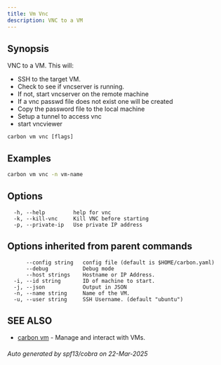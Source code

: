 ```yaml
---
title: Vm Vnc
description: VNC to a VM
---
```


## Synopsis

VNC to a VM.
This will:

- SSH to the target VM.
- Check to see if vncserver is running.
- If not, start vncserver on the remote machine
- If a vnc passwd file does not exist one will be created
- Copy the password file to the local machine
- Setup a tunnel to access vnc
- start vncviewer


```
carbon vm vnc [flags]
```

## Examples

```bash
carbon vm vnc -n vm-name
```

## Options

```
  -h, --help         help for vnc
  -k, --kill-vnc     Kill VNC before starting
  -p, --private-ip   Use private IP address
```

## Options inherited from parent commands

```
      --config string   config file (default is $HOME/carbon.yaml)
      --debug           Debug mode
      --host strings    Hostname or IP Address.
  -i, --id string       ID of machine to start.
  -j, --json            Output in JSON
  -n, --name string     Name of the VM.
  -u, --user string     SSH Username. (default "ubuntu")
```

## SEE ALSO

* [carbon vm](carbon_vm.md)	 - Manage and interact with VMs.

###### Auto generated by spf13/cobra on 22-Mar-2025
